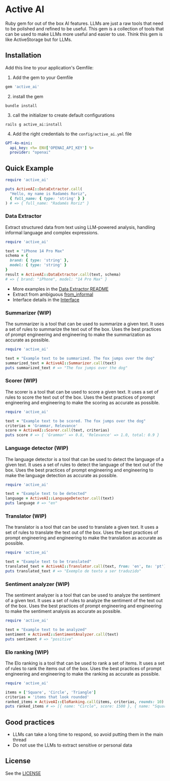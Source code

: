 # Active AI
Ruby gem for out of the box AI features. LLMs are just a raw tools that need to be polished and refined to be useful. This gem is a collection of tools that can be used to make LLMs more useful and easier to use.
Think this gem is like ActiveStorage but for LLMs.

## Installation
Add this line to your application's Gemfile:

1. Add the gem to your Gemfile
```ruby
gem 'active_ai'
```
2. install the gem
```shell
bundle install
```
3. call the initializer to create default configurations
```shell
rails g active_ai:install
```
4. Add the right credentials to the `config/active_ai.yml` file
```yaml
GPT-4o-mini:
  api_key: <%= ENV['OPENAI_API_KEY'] %>
  provider: "openai"
```

## Quick Example
```ruby
require 'active_ai'

puts ActiveAI::DataExtractor.call(
  "Hello, my name is Radamés Roriz",
  { full_name: { type: 'string' } }
) # => { full_name: "Radamés Roriz" }
```

### Data Extractor
Extract structured data from text using LLM-powered analysis, handling informal language and complex expressions.

```ruby
require 'active_ai'

text = "iPhone 14 Pro Max"
schema = {
  brand: { type: 'string' },
  model: { type: 'string' }
}
result = ActiveAI::DataExtractor.call(text, schema)
# => { brand: "iPhone", model: "14 Pro Max" }
```

- More examples in the [Data Extractor README](lib/data_extractor/README.md)
- Extract from ambiguous [from_informal](lib/data_extractor/README.md#extract-from-informal-text)
- Interface details in the [Interface](lib/data_extractor/README.md#interface)

### Summarizer (WIP)
The summarizer is a tool that can be used to summarize a given text. It uses a set of rules to summarize the text out of the box. Uses the best practices of prompt engineering and engineering to make the summarization as accurate as possible.

```ruby
require 'active_ai'

text = "Example text to be summarized. The fox jumps over the dog"
summarized_text = ActiveAI::Summarizer.call(text)
puts summarized_text # => "The fox jumps over the dog"
```

### Scorer (WIP)
The scorer is a tool that can be used to score a given text. It uses a set of rules to score the text out of the box. Uses the best practices of prompt engineering and engineering to make the scoring as accurate as possible.

```ruby
require 'active_ai'

text = "Example text to be scored. The fox jumps over the dog"
criterias = 'Grammar, Relevance'
score = ActiveAI::Scorer.call(text, criterias)
puts score # => { 'Grammar' => 0.8, 'Relevance' => 1.0, total: 0.9 }
```

### Language detector (WIP)
The language detector is a tool that can be used to detect the language of a given text. It uses a set of rules to detect the language of the text out of the box. Uses the best practices of prompt engineering and engineering to make the language detection as accurate as possible.

```ruby
require 'active_ai'

text = "Example text to be detected"
language = ActiveAI::LanguageDetector.call(text)
puts language # => "en"
```

### Translator (WIP)
The translator is a tool that can be used to translate a given text. It uses a set of rules to translate the text out of the box. Uses the best practices of prompt engineering and engineering to make the translation as accurate as possible.

```ruby
require 'active_ai'

text = "Example text to be translated"
translated_text = ActiveAI::Translator.call(text, from: 'en', to: 'pt')
puts translated_text # => "Exemplo de texto a ser traduzido"
```

### Sentiment analyzer (WIP)
The sentiment analyzer is a tool that can be used to analyze the sentiment of a given text. It uses a set of rules to analyze the sentiment of the text out of the box. Uses the best practices of prompt engineering and engineering to make the sentiment analysis as accurate as possible.

```ruby
require 'active_ai'

text = "Example text to be analyzed"
sentiment = ActiveAI::SentimentAnalyzer.call(text)
puts sentiment # => "positive"
```

### Elo ranking (WIP)
The Elo ranking is a tool that can be used to rank a set of items. It uses a set of rules to rank the items out of the box. Uses the best practices of prompt engineering and engineering to make the ranking as accurate as possible.

```ruby
require 'active_ai'

items = ['Square', 'Circle', 'Triangle']
criterias = 'items that look rounded'
ranked_items = ActiveAI::EloRanking.call(items, criterias, rounds: 10)
puts ranked_items # => [{ name: "Circle", score: 1500 }, { name: "Square", score: 800 }, { name: "Triangle", score: 800 }]
```

## Good practices
- LLMs can take a long time to respond, so avoid putting them in the main thread
- Do not use the LLMs to extract sensitive or personal data

## License
See the [LICENSE](LICENSE)
